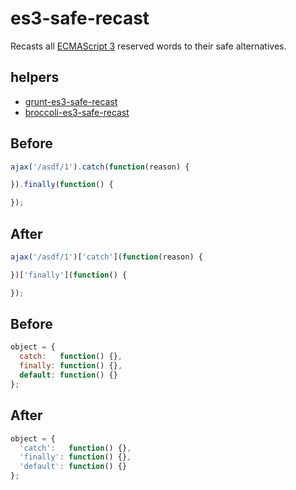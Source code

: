 # es3-safe-recast

Recasts all [ECMAScript 3][1] reserved words to their safe alternatives.


## helpers

* [grunt-es3-safe-recast](https://github.com/phpro/grunt-es3-safe-recast)
* [broccoli-es3-safe-recast](broccoli-es3-safe-recast)

## Before

```js
ajax('/asdf/1').catch(function(reason) {

}).finally(function() {

});
```

## After

```js
ajax('/asdf/1')['catch'](function(reason) {

})['finally'](function() {

});
```

## Before

```js
object = {
  catch:   function() {},
  finally: function() {},
  default: function() {}
};
```

## After

```js
object = {
  'catch':   function() {},
  'finally': function() {},
  'default': function() {}
};
```

[1]: http://www.ecma-international.org/publications/files/ECMA-ST-ARCH/ECMA-262,%203rd%20edition,%20December%201999.pdf
